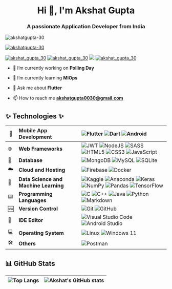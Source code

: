 <h1 align="center">Hi 👋, I'm Akshat Gupta</h1>
<h3 align="center">A passionate Application Developer from India</h3>

<p align="left"> <img src="https://komarev.com/ghpvc/?username=akshatgupta-30&label=Profile%20views&color=brightgreen&style=flat" alt="akshatgupta-30" /> </p>

<p align="left"> <a href="https://github.com/ryo-ma/github-profile-trophy"><img src="https://github-profile-trophy.vercel.app/?username=akshatgupta-30" alt="akshatgupta-30" /></a> </p>

<p align="left"> 
  <a href="https://twitter.com/akshat_gupta_30" target="blank"><img src="https://img.shields.io/badge/Twitter-1DA1F2?style=for-the-badge&logo=twitter&logoColor=white" alt="akshat_gupta_30" /></a>
    <a href="https://linkedin.com/in/akshatgupta30" target="blank"><img src="https://img.shields.io/badge/LinkedIn-0077B5?style=for-the-badge&logo=linkedin&logoColor=white" alt="akshat_gupta_30" /></a>
      <a href="https://www.instagram.com/_._akshat.gupta_._/" target="blank"><img src="https://img.shields.io/badge/Instagram-E4405F?style=for-the-badge&logo=instagram&logoColor=white" /></a>
      <a href="https://www.facebook.com/profile.php?id=61559896502968" target="blank"><img src="https://img.shields.io/badge/Facebook-1877F2?style=for-the-badge&logo=facebook&logoColor=white" alt="akshat_gupta_30" /> </a>
</p>

- 🔭 I’m currently working on **Polling Day**

- 🌱 I’m currently learning **MlOps**

- 💬 Ask me about **Flutter**

- 📫 How to reach me **akshatgupta0030@gmail.com**

## ✨ Technologies ✨

| :iphone: | **Mobile App Development** | ![Flutter](https://img.shields.io/badge/Flutter-%2302569B.svg?style=for-the-badge&logo=Flutter&logoColor=white) ![Dart](https://img.shields.io/badge/dart-%230175C2.svg?style=for-the-badge&logo=dart&logoColor=white) ![Android](https://img.shields.io/badge/Android-3DDC84?style=for-the-badge&logo=android&logoColor=white) |
| --- | :--- | :--- |
| :globe_with_meridians: | **Web Frameworks** | ![JWT](https://img.shields.io/badge/JWT-black?style=for-the-badge&logo=JSON%20web%20tokens) ![NodeJS](https://img.shields.io/badge/node.js-6DA55F?style=for-the-badge&logo=node.js&logoColor=white) ![SASS](https://img.shields.io/badge/SASS-hotpink.svg?style=for-the-badge&logo=SASS&logoColor=white) ![HTML5](https://img.shields.io/badge/html5-%23E34F26.svg?style=for-the-badge&logo=html5&logoColor=white) ![CSS3](https://img.shields.io/badge/css3-%231572B6.svg?style=for-the-badge&logo=css3&logoColor=white) ![JavaScript](https://img.shields.io/badge/javascript-%23323330.svg?style=for-the-badge&logo=javascript&logoColor=%23F7DF1E) |
| 🫙 | **Database** | ![MongoDB](https://img.shields.io/badge/MongoDB-%234ea94b.svg?style=for-the-badge&logo=mongodb&logoColor=white) ![MySQL](https://img.shields.io/badge/mysql-4479A1.svg?style=for-the-badge&logo=mysql&logoColor=white) ![SQLite](https://img.shields.io/badge/sqlite-%2307405e.svg?style=for-the-badge&logo=sqlite&logoColor=white) |
| :cloud:  | **Cloud and Hosting** | ![Firebase](https://img.shields.io/badge/firebase-a08021?style=for-the-badge&logo=firebase&logoColor=ffcd34) ![Docker](https://img.shields.io/badge/docker-%230db7ed.svg?style=for-the-badge&logo=docker&logoColor=white) |
| 🤖 | **Data Science and Machine Learning** | ![Kaggle](https://img.shields.io/badge/Kaggle-035a7d?style=for-the-badge&logo=kaggle&logoColor=white) ![Anaconda](https://img.shields.io/badge/Anaconda-%2344A833.svg?style=for-the-badge&logo=anaconda&logoColor=white) ![Keras](https://img.shields.io/badge/Keras-%23D00000.svg?style=for-the-badge&logo=Keras&logoColor=white) ![NumPy](https://img.shields.io/badge/numpy-%23013243.svg?style=for-the-badge&logo=numpy&logoColor=white) ![Pandas](https://img.shields.io/badge/pandas-%23150458.svg?style=for-the-badge&logo=pandas&logoColor=white) ![TensorFlow](https://img.shields.io/badge/TensorFlow-%23FF6F00.svg?style=for-the-badge&logo=TensorFlow&logoColor=white) |
| ⌨️ | **Programming Languages** |  ![C](https://img.shields.io/badge/c-%2300599C.svg?style=for-the-badge&logo=c&logoColor=white) ![C++](https://img.shields.io/badge/c++-%2300599C.svg?style=for-the-badge&logo=c%2B%2B&logoColor=white) ![Java](https://img.shields.io/badge/java-%23ED8B00.svg?style=for-the-badge&logo=openjdk&logoColor=white) ![Python](https://img.shields.io/badge/python-3670A0?style=for-the-badge&logo=python&logoColor=ffdd54) ![Markdown](https://img.shields.io/badge/markdown-%23000000.svg?style=for-the-badge&logo=markdown&logoColor=white) |
| 🆕 | **Version Control** | ![Git](https://img.shields.io/badge/git-%23F05033.svg?style=for-the-badge&logo=git&logoColor=white) ![GitHub](https://img.shields.io/badge/github-%23121011.svg?style=for-the-badge&logo=github&logoColor=white) |
| :notebook: | **IDE Editor** | ![Visual Studio Code](https://img.shields.io/badge/Visual%20Studio%20Code-0078d7.svg?style=for-the-badge&logo=visual-studio-code&logoColor=white) ![Android Studio](https://img.shields.io/badge/android%20studio-346ac1?style=for-the-badge&logo=android%20studio&logoColor=white) |
| :computer: | **Operating System** | ![Linux](https://img.shields.io/badge/Linux-FCC624?style=for-the-badge&logo=linux&logoColor=black) ![Windows 11](https://img.shields.io/badge/Windows%2011-%230079d5.svg?style=for-the-badge&logo=Windows%2011&logoColor=white) |
| 🛠️ | **Others** | ![Postman](https://img.shields.io/badge/Postman-FF6C37?style=for-the-badge&logo=postman&logoColor=white) |

## 📊 GitHub Stats
| ![Top Langs](https://github-readme-stats.vercel.app/api/top-langs/?username=AkshatGupta-30&layout=compact) | ![Akshat's GitHub stats](https://github-readme-stats.vercel.app/api?username=AkshatGupta-30&show_icons=true&theme=aura) |
| --- | --- |


